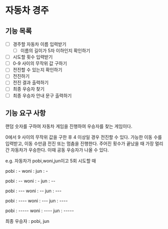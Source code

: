 # 자동차 경주

## 기능 목록

- [ ]  경주할 자동차 이름 입력받기
    - [ ]  이름의 길이가 5자 이하인지 확인하기
- [ ]  시도할 횟수 입력받기
- [ ]  0-9 사이의 무작위 값 구하기
- [ ]  전진할 수 있는지 확인하기
- [ ]  전진하기
- [ ]  전진 결과 출력하기
- [ ]  최종 우승자 찾기
- [ ]  최종 우승자 안내 문구 출력하기

## 기능 요구 사항

랜덤 숫자를 구하여 자동차 게임을 진행하여 우승자를 찾는 게임이다.

0에서 9 사이의 무작위 값을 구한 후 4 이상일 경우 전진할 수 있다.
가능한 이동 수를 입력받고, 이동 수만큼 전진 또는 멈춤을 진행한다.
주어진 횟수가 끝났을 때 가장 멀리 간 자동차가 우승한다. 이때 공동 우승자가 나올 수 있다.

e.g. 자동차가 pobi,woni,jun이고 5회 시도할 때

pobi : -
woni :
jun : -

pobi : --
woni : -
jun : --

pobi : ---
woni : --
jun : ---

pobi : ----
woni : ---
jun : ----

pobi : -----
woni : ----
jun : -----

최종 우승자 : pobi, jun